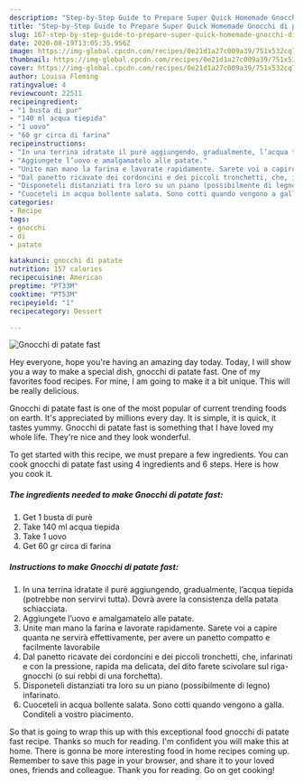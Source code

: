 ```yaml
---
description: "Step-by-Step Guide to Prepare Super Quick Homemade Gnocchi di patate fast"
title: "Step-by-Step Guide to Prepare Super Quick Homemade Gnocchi di patate fast"
slug: 167-step-by-step-guide-to-prepare-super-quick-homemade-gnocchi-di-patate-fast
date: 2020-08-19T13:05:35.956Z
image: https://img-global.cpcdn.com/recipes/0e21d1a27c009a39/751x532cq70/gnocchi-di-patate-fast-recipe-main-photo.jpg
thumbnail: https://img-global.cpcdn.com/recipes/0e21d1a27c009a39/751x532cq70/gnocchi-di-patate-fast-recipe-main-photo.jpg
cover: https://img-global.cpcdn.com/recipes/0e21d1a27c009a39/751x532cq70/gnocchi-di-patate-fast-recipe-main-photo.jpg
author: Louisa Fleming
ratingvalue: 4
reviewcount: 22511
recipeingredient:
- "1 busta di pur"
- "140 ml acqua tiepida"
- "1 uovo"
- "60 gr circa di farina"
recipeinstructions:
- "In una terrina idratate il purè aggiungendo, gradualmente, l’acqua tiepida (potrebbe non servirvi tutta). Dovrà avere la consistenza della patata schiacciata."
- "Aggiungete l’uovo e amalgamatelo alle patate."
- "Unite man mano la farina e lavorate rapidamente. Sarete voi a capire quanta ne servirà effettivamente, per avere un panetto compatto e facilmente lavorabile"
- "Dal panetto ricavate dei cordoncini e dei piccoli tronchetti, che, infarinati e con la pressione, rapida ma delicata, del dito farete scivolare sul riga-gnocchi (o sui rebbi di una forchetta)."
- "Disponeteli distanziati tra loro su un piano (possibilmente di legno) infarinato."
- "Cuoceteli in acqua bollente salata. Sono cotti quando vengono a galla. Conditeli a vostro piacimento."
categories:
- Recipe
tags:
- gnocchi
- di
- patate

katakunci: gnocchi di patate 
nutrition: 157 calories
recipecuisine: American
preptime: "PT33M"
cooktime: "PT53M"
recipeyield: "1"
recipecategory: Dessert

---
```



![Gnocchi di patate fast](https://img-global.cpcdn.com/recipes/0e21d1a27c009a39/751x532cq70/gnocchi-di-patate-fast-recipe-main-photo.jpg)

Hey everyone, hope you're having an amazing day today. Today, I will show you a way to make a special dish, gnocchi di patate fast. One of my favorites food recipes. For mine, I am going to make it a bit unique. This will be really delicious.

Gnocchi di patate fast is one of the most popular of current trending foods on earth. It's appreciated by millions every day. It is simple, it is quick, it tastes yummy. Gnocchi di patate fast is something that I have loved my whole life. They're nice and they look wonderful.




To get started with this recipe, we must prepare a few ingredients. You can cook gnocchi di patate fast using 4 ingredients and 6 steps. Here is how you cook it.

<!--inarticleads1-->

##### The ingredients needed to make Gnocchi di patate fast:

1. Get 1 busta di purè
1. Take 140 ml acqua tiepida
1. Take 1 uovo
1. Get 60 gr circa di farina




<!--inarticleads2-->

##### Instructions to make Gnocchi di patate fast:

1. In una terrina idratate il purè aggiungendo, gradualmente, l’acqua tiepida (potrebbe non servirvi tutta). Dovrà avere la consistenza della patata schiacciata.
1. Aggiungete l’uovo e amalgamatelo alle patate.
1. Unite man mano la farina e lavorate rapidamente. Sarete voi a capire quanta ne servirà effettivamente, per avere un panetto compatto e facilmente lavorabile
1. Dal panetto ricavate dei cordoncini e dei piccoli tronchetti, che, infarinati e con la pressione, rapida ma delicata, del dito farete scivolare sul riga-gnocchi (o sui rebbi di una forchetta).
1. Disponeteli distanziati tra loro su un piano (possibilmente di legno) infarinato.
1. Cuoceteli in acqua bollente salata. Sono cotti quando vengono a galla. Conditeli a vostro piacimento.




So that is going to wrap this up with this exceptional food gnocchi di patate fast recipe. Thanks so much for reading. I'm confident you will make this at home. There is gonna be more interesting food in home recipes coming up. Remember to save this page in your browser, and share it to your loved ones, friends and colleague. Thank you for reading. Go on get cooking!
